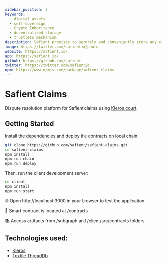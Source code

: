 ```yaml
---
sidebar_position: 3
keywords:
  - digital assets
  - self-sovereign
  - Crypto Inheritance
  - decentralized storage
  - trustless mechanism
description: Safient promises to securely and conveniently store any critical information that is needed to access and recover the assets in case of any tragic events. Safient also provides a trustless yet safe way to transfer and inherit the assets by close ones whenever such an unfortunate scenario occurs
image: https://twitter.com/safientio/photo
website: https://safient.io/
app: https://safient.io/
github: https://github.com/safient
twitter: https://twitter.com/safientio
npm: https://www.npmjs.com/package/safient-claims
---
```


# Safient Claims

Dispute resolution platform for Safient claims using [Kleros court](https://kleros.io/integrations).

## Getting Started

Install the dependencies and deploy the contracts on local chain.

```bash
git clone https://github.com/safient/safient-claims.git
cd safient-claims
npm install
npm run chain
npm run deploy
```

Then, run the client development server:

```bash
cd client
npm install
npm run start
```

🌐 Open http://localhost:3000 in your browser to test the application

📝 Smart contract is located at /contracts

📚 Access artifacts from /subgraph and /client/src/contracts folders

## Technologies used:

- [Kleros](https://kleros.io/integrations)
- [Textile ThreadDb](https://docs.textile.io/threads/)

